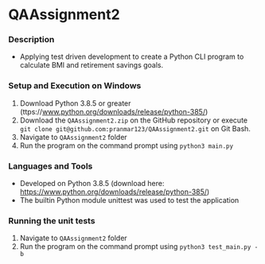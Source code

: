 # QAAssignment2


### Description
- Applying test driven development to create a Python CLI program to calculate BMI and retirement savings goals.  

### Setup and Execution on Windows
1. Download Python 3.8.5 or greater (ttps://www.python.org/downloads/release/python-385/)
2. Download the ```QAAssignment2.zip``` on the GitHub repository or execute ``` git clone git@github.com:pranmar123/QAAssignment2.git ``` on Git Bash.
3. Navigate to ```QAAssignment2``` folder
4. Run the program on the command prompt using ```python3 main.py```


### Languages and Tools
- Developed on Python 3.8.5 (download here: https://www.python.org/downloads/release/python-385/)
- The builtin Python module unittest was used to test the application

### Running the unit tests
1. Navigate to ```QAAssignment2``` folder
2. Run the program on the command prompt using ```python3 test_main.py -b```
